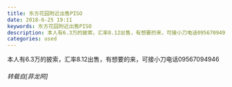 ```yaml
---
title: 东方花园附近出售PISO
date: 2018-6-25 19:11
keywords: 东方花园附近出售PISO
description: 本人有6.3万的披索，汇率8.12出售，有想要的来，可接小刀电话09567094946
categories: used
---
```

<td class="t_f" id="postmessage_1451289">

本人有6.3万的披索，汇率8.12出售，有想要的来，可接小刀电话09567094946</td>
###### 转载自[菲龙网]